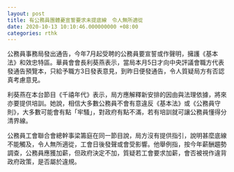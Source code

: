 ```yaml
---
layout: post
title: 有公務員團體憂宣誓要求未提底線　令人無所適從
date: 2020-10-13 10:10:46.000000000 +08:00
categories: rthk
---
```


公務員事務局發出通告，今年7月起受聘的公務員要宣誓或作聲明，擁護《基本法》和效忠特區。華員會會長利葵燕表示，當局本月5日才向中央評議會職方代表發通告預覽本，只給予職方3日發表意見，到昨日便發通告，令人質疑局方有否認真考慮意見。

利葵燕在本台節目《千禧年代》表示，局方應解釋新安排的因由與法理依據，將來亦要提供培訓。她說，相信大多數公務員不會有意違反《基本法》或《公務員守則》，大多數可能會有點「牢騷」，對政府有點不滿，若有培訓就可讓公務員懂得分清界線。

公務員工會聯合會總幹事梁籌庭在同一節目說，局方沒有提供指引，說明甚麼底線不能觸及，令人無所適從，工會日後發聲或會受影響。他舉例指，按今年薪酬趨勢調查，公務員應獲加薪，但政府決定不加，質疑若工會要求加薪，會否被視作違背政府政策，是否屬於違規。
